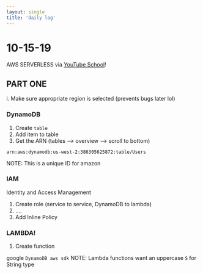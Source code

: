```yaml
---
layout: single
title: 'daily log'
---
```


# 10-15-19

AWS SERVERLESS via [YouTube School](https://www.youtube.com/watch?v=ijyeE-pXFk0)!

## PART ONE

i. Make sure appropriate region is selected (prevents bugs later lol)

### DynamoDB

1. Create `table` 
2. Add item to table
3. Get the ARN (tables --> overview --> scroll to bottom)

`arn:aws:dynamodb:us-west-2:386305625872:table/Users`

NOTE: This is a unique ID for amazon 

### IAM 
Identity and Access Management

1. Create role (service to service, DynamoDB to lambda)
2. ....
3. Add Inline Policy

### LAMBDA!

1. Create function

google `DynamoDB aws sdk`
NOTE: Lambda functions want an uppercase `S` for String type
